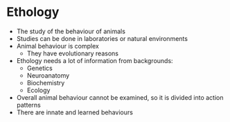 # Ethology
- The study of the behaviour of animals
- Studies can be done in laboratories or natural environments
- Animal behaviour is complex
  - They have evolutionary reasons
- Ethology needs a lot of information from backgrounds:
  - Genetics
  - Neuroanatomy
  - Biochemistry
  - Ecology
- Overall animal behaviour cannot be examined, so it is divided into action patterns
- There are innate and learned behaviours